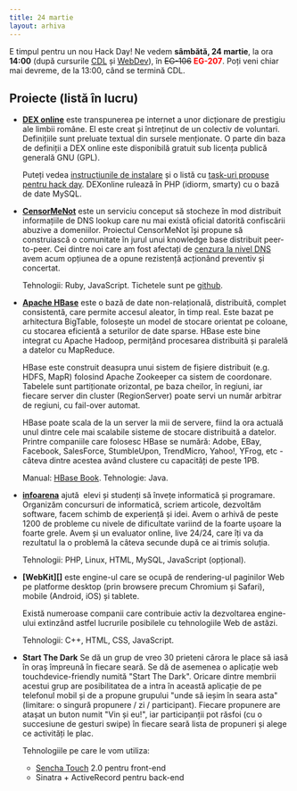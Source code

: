 ```yaml
---
title: 24 martie
layout: arhiva
---
```


E timpul pentru un nou Hack Day! Ne vedem **sâmbătă, 24 martie**, la ora
**14:00** (după cursurile [CDL][] și [WebDev][]), în
<strike>EG-106</strike> **<span style="color:red">EG-207</span>**. Poți
veni chiar mai devreme, de la 13:00, când se termină CDL.

[CDL]: http://cdl.rosedu.org/2012/calendar
[WebDev]: http://webdev.rosedu.org/

## Proiecte (listă în lucru)

* **[DEX online][]** este transpunerea pe internet a unor
  dicționare de prestigiu ale limbii române. El este creat și întreținut
  de un colectiv de voluntari.  Definițiile sunt preluate textual din
  sursele menționate. O parte din baza de definiții a DEX online este
  disponibilă gratuit sub licența publică generală GNU (GPL).

  Puteți vedea [instrucțiunile de instalare][dexonline-install] și o
  listă cu [task-uri propuse pentru hack day][dexonline-tasks].
  DEXonline rulează în PHP (idiorm, smarty) cu o bază de date MySQL.

[dex online]: http://dexonline.ro/
[dexonline-install]: http://wiki.dexonline.ro/wiki/AccesLaCodulSurs%C4%83
[dexonline-tasks]: http://wiki.dexonline.ro/report/20


* **[CensorMeNot][]** este un serviciu conceput să stocheze în mod
  distribuit informațiile de DNS lookup care nu mai există oficial
  datorită confiscării abuzive a domeniilor. Proiectul CensorMeNot își
  propune să construiască o comunitate în jurul unui knowledge base
  distribuit peer-to-peer. Cei dintre noi care am fost afectați de
  [cenzura la nivel DNS][cenzura_dns] avem acum opțiunea de a opune
  rezistență acționând preventiv și concertat.

  Tehnologii: Ruby, JavaScript. Tichetele sunt pe
  [github][censormenot_github].

[censormenot]: https://github.com/dserban/censormenot
[cenzura_dns]: http://en.wikipedia.org/wiki/Domain_name#Seizures
[censormenot_github]: https://github.com/dserban/censormenot/issues


* **[Apache HBase][hbase]** este o bază de date non-relațională,
  distribuită, complet consistentă, care permite accesul aleator, în
  timp real. Este bazat pe arhitectura BigTable, folosește un model de
  stocare orientat pe coloane, cu stocarea eficientă a seturilor de date
  sparse. HBase este bine integrat cu Apache Hadoop, permițând
  procesarea distribuită și paralelă a datelor cu MapReduce.

  HBase este construit deasupra unui sistem de fișiere distribuit (e.g.
  HDFS, MapR) folosind Apache Zookeeper ca sistem de coordonare.
  Tabelele sunt partiționate orizontal, pe baza cheilor, în regiuni, iar
  fiecare server din cluster (RegionServer) poate servi un număr
  arbitrar de regiuni, cu fail-over automat.

  HBase poate scala de la un server la mii de servere, fiind la ora
  actuală unul dintre cele mai scalabile sisteme de stocare distribuită
  a datelor. Printre companiile care folosesc HBase se numără: Adobe,
  EBay, Facebook, SalesForce, StumbleUpon, TrendMicro, Yahoo!, YFrog,
  etc - câteva dintre acestea având clustere cu capacități de peste 1PB.

  Manual: [HBase Book][]. Tehnologie: Java.

[hbase]: http://hbase.apache.org/
[hbase book]: http://hbase.apache.org/book/book.html


* **[infoarena][]** ajută  elevi și studenți să învețe informatică și
  programare. Organizăm concursuri de informatică, scriem articole,
  dezvoltăm software, facem schimb de experiență și idei. Avem o arhivă
  de peste 1200 de probleme cu nivele de dificultate variind de la
  foarte ușoare la foarte grele. Avem și un evaluator online, live
  24/24, care îți va da rezultatul la o problemă la câteva secunde după
  ce ai trimis soluția.

  Tehnologii: PHP, Linux, HTML, MySQL, JavaScript (opțional).

[infoarena]: http://infoarena.ro/


* **[WebKit][]** este engine-ul care se ocupă de rendering-ul paginilor
  Web pe platforme desktop (prin browsere precum Chromium și Safari),
  mobile (Android, iOS) și tablete.

  Există numeroase companii care contribuie activ la dezvoltarea engine-ului
  extinzând astfel lucrurile posibilele cu tehnologiile Web de astăzi.

  Tehnologii: C++, HTML, CSS, JavaScript.

[infoarena]: http://infoarena.ro/


* **Start The Dark** Se dă un grup de vreo 30 prieteni cărora le place
  să iasă în oraș împreună în fiecare seară. Se dă de asemenea o
  aplicație web touchdevice-friendly numită "Start The Dark". Oricare
  dintre membrii acestui grup are posibilitatea de a intra în această
  aplicație de pe telefonul mobil și de a propune grupului "unde să
  ieșim în seara asta" (limitare: o singură propunere / zi /
  participant). Fiecare propunere are atașat un buton numit "Vin și
  eu!", iar participanții pot răsfoi (cu o succesiune de gesturi swipe)
  în fiecare seară lista de propuneri și alege ce activități le plac.

  Tehnologiile pe care le vom utiliza:

  * [Sencha Touch][] 2.0 pentru front-end
  * Sinatra + ActiveRecord pentru back-end

[Sencha Touch]: http://www.sencha.com/blog/announcing-sencha-touch-2
